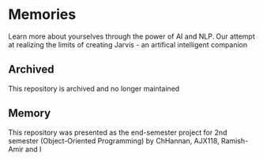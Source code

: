 # Memories
Learn more about yourselves through the power of AI and NLP.
Our attempt at realizing the limits of creating Jarvis - an artifical intelligent companion

## Archived
This repository is archived and no longer maintained

## Memory
This repository was presented as the end-semester project for 2nd semester (Object-Oriented Programming) by
ChHannan, AJX118, Ramish-Amir and I
